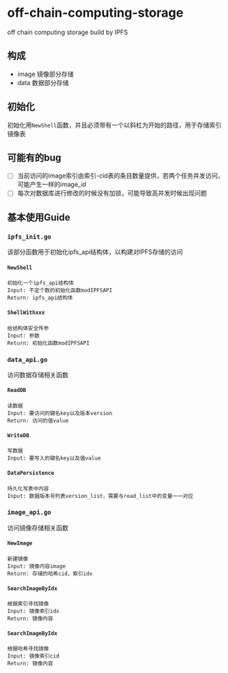 # off-chain-computing-storage
off chain computing storage build by IPFS

## 构成
- image 镜像部分存储
- data 数据部分存储

## 初始化
初始化用`NewShell`函数，并且必须带有一个以斜杠为开始的路径，用于存储索引镜像表

## 可能有的bug
- [ ] 当前访问的image索引由索引-cid表的条目数量提供，若两个任务并发访问，可能产生一样的image_id
- [ ] 每次对数据库进行修改的时候没有加锁，可能导致高并发时候出现问题

## 基本使用Guide
### `ipfs_init.go`
该部分函数用于初始化ipfs_api结构体，以构建对IPFS存储的访问
#### `NewShell`
```
初始化一个ipfs_api结构体
Input: 不定个数的初始化函数modIPFSAPI
Return: ipfs_api结构体
```
#### `ShellWithxxx`
```
给结构体安全传参
Input: 参数
Return: 初始化函数modIPFSAPI
```
### `data_api.go`
访问数据存储相关函数
#### `ReadDB`
```
读数据
Input: 要访问的键名key以及版本version
Return: 访问的值value
```
#### `WriteDB`
```
写数据
Input: 要写入的键名key以及值value
```
#### `DataPersistence`
```
持久化写表中内容
Input: 数据版本号列表version_list，需要与read_list中的变量一一对应
```
### `image_api.go`
访问镜像存储相关函数
#### `NewImage`
```
新建镜像
Input: 镜像内容image
Return: 存储的哈希cid，索引idx
```
#### `SearchImageByIdx`
```
根据索引寻找镜像
Input: 镜像索引idx
Return: 镜像内容
```
#### `SearchImageByIdx`
```
根据哈希寻找镜像
Input: 镜像索引cid
Return: 镜像内容
```